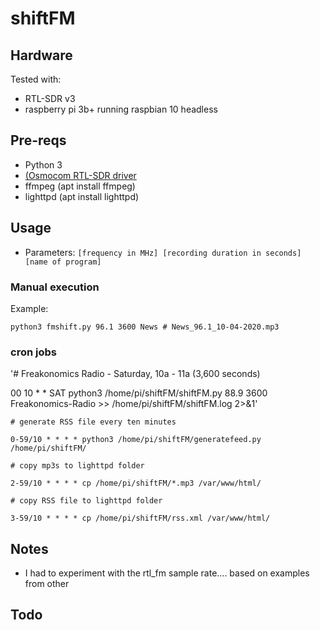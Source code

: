 # shiftFM

## Hardware

Tested with:
* RTL-SDR v3
* raspberry pi 3b+ running raspbian 10 headless


## Pre-reqs
* Python 3
* [(Osmocom RTL-SDR driver](https://osmocom.org/projects/rtl-sdr/wiki/Rtl-sdr)
* ffmpeg (apt install ffmpeg)
* lighttpd (apt install lighttpd)


## Usage
* Parameters: 
`[frequency in MHz] [recording duration in seconds] [name of program]`


### Manual execution
Example: 

`python3 fmshift.py 96.1 3600 News # News_96.1_10-04-2020.mp3` 



### cron jobs
'# Freakonomics Radio - Saturday, 10a - 11a (3,600 seconds)

00 10 * * SAT python3 /home/pi/shiftFM/shiftFM.py 88.9 3600 Freakonomics-Radio >> /home/pi/shiftFM/shiftFM.log 2>&1'

`# generate RSS file every ten minutes`

`0-59/10 * * * * python3 /home/pi/shiftFM/generatefeed.py /home/pi/shiftFM/ `

`# copy mp3s to lighttpd folder`

`2-59/10 * * * * cp /home/pi/shiftFM/*.mp3 /var/www/html/ `

`# copy RSS file to lighttpd folder`

`3-59/10 * * * * cp /home/pi/shiftFM/rss.xml /var/www/html/`




## Notes
* I had to experiment with the rtl_fm sample rate.... based on examples from other 


## Todo
